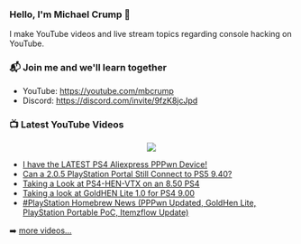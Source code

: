 ### Hello, I'm Michael Crump 👋

I make YouTube videos and live stream topics regarding console hacking on YouTube. 

### 📬 Join me and we'll learn together

- YouTube: https://youtube.com/mbcrump
- Discord: https://discord.com/invite/9fzK8jcJpd

### 📺 Latest YouTube Videos

<div align="center">

[<img src="https://img.shields.io/badge/-Subscribe-red?style=for-the-badge&logo=youtube&logoColor=white"/>](https://www.youtube.com/c/mbcrump?sub_confirmation=1)

</div>

<!-- YOUTUBE:START -->
- [I have the LATEST PS4 Aliexpress PPPwn Device!](https://www.youtube.com/watch?v=nhsXA5XM3FA)
- [Can a 2.0.5 PlayStation Portal Still Connect to PS5 9.40?](https://www.youtube.com/watch?v=CiMiZxg2vHg)
- [Taking a Look at PS4-HEN-VTX on an 8.50 PS4](https://www.youtube.com/watch?v=RevjxpjPTRI)
- [Taking a look at GoldHEN Lite 1.0 for PS4 9.00](https://www.youtube.com/watch?v=7SY77OhaQHc)
- [#PlayStation Homebrew News &lpar;PPPwn Updated, GoldHen Lite, PlayStation Portable PoC, Itemzflow Update&rpar;](https://www.youtube.com/watch?v=mfxZKRINVS8)
<!-- YOUTUBE:END -->

➡️ [more videos...](https://youtube.com/mbcrump)

